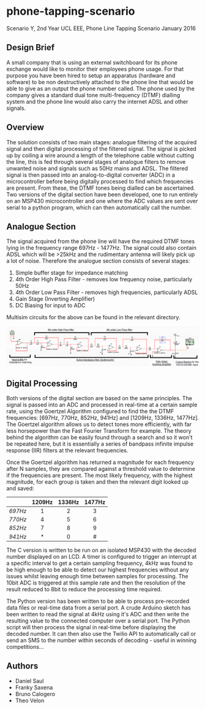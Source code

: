 # phone-tapping-scenario
Scenario Y, 2nd Year UCL EEE, Phone Line Tapping Scenario
January 2016

## Design Brief
A small company that is using an external switchboard for its phone exchange would like to monitor their employees phone usage. For that purpose you have been hired to setup an apparatus (hardware and software) to be non destructively attached to the phone line that would be able to give as an output the phone number called. The phone used by the company gives a standard dual tone multi-frequency (DTMF) dialling system and the phone line would also carry the internet ADSL and other signals.

## Overview
The solution consists of two main stages: analogue filtering of the acquired signal and then digital processing of the filtered signal.
The signal is picked up by coiling a wire around a length of the telephone cable without cutting the line, this is fed through several stages of analogue filters to remove unwanted noise and signals such as 50Hz mains and ADSL. The filtered signal is then passed into an analog-to-digital converter (ADC) in a microcontroller before being digitally processed to find which frequencies are present. From these, the DTMF tones being dialled can be ascertained. Two versions of the digital section have been developed, one to run entirely on an MSP430 microcontroller and one where the ADC values are sent over serial to a python program, which can then automatically call the number.

## Analogue Section
The signal acquired from the phone line will have the required DTMF tones lying in the frequency range 697Hz - 1477Hz. The signal could also contain ADSL which will be >25kHz and the rudimentary antenna will likely pick up a lot of noise. Therefore the analogue section consists of several stages:

1. Simple buffer stage for impedance matching
2. 4th Order High Pass Filter - removes low frequency noise, particularly 50Hz
3. 4th Order Low Pass Filter - removes high frequencies, particularly ADSL
4. Gain Stage (Inverting Amplifier)
5. DC Biasing for input to ADC

Multisim circuits for the above can be found in the relevant directory.

![analogue section](img/finalcircuit.PNG "Analogue Section Circuit")

## Digital Processing
Both versions of the digital section are based on the same principles. The signal is passed into an ADC and processed in real-time at a certain sample rate, using the Goertzel Algorithm configured to find the the DTMF frequencies: [697Hz, 770Hz, 852Hz, 941Hz] and [1209Hz, 1336Hz, 1477Hz]. The Goertzel algorithm allows us to detect tones more efficiently, with far less horsepower than the Fast Fourier Transform for example. The theory behind the algorithm can be easily found through a search and so it won't be repeated here, but it is essentially a series of bandpass infinite impulse response (IIR) filters at the relevant frequencies.

Once the Goertzel algorithm has returned a magnitude for each frequency after N samples, they are compared against a threshold value to determine if the frequencies are present. The most likely frequency, with the highest magnitude, for each group is taken and then the relevant digit looked up and saved:

| | 1209Hz | 1336Hz | 1477Hz |
|:---|:---:|:---:|:---:|
| *697Hz* | 1 | 2 | 3 |
| *770Hz* | 4 | 5 | 6 |
| *852Hz* | 7 | 8 | 9 |
| *941Hz* | * | 0 | # |

The C version is written to be run on an isolated MSP430 with the decoded number displayed on an LCD. A timer is configured to trigger an interrupt at a specific interval to get a certain sampling frequency, 4kHz was found to be high enough to be able to detect our highest frequencies without any issues whilst leaving enough time between samples for processing. The 10bit ADC is triggered at this sample rate and then the resolution of the result reduced to 8bit to reduce the processing time required.

The Python version has been written to be able to process pre-recorded data files or real-time data from a serial port. A crude Arduino sketch has been written to read the signal at 4kHz using it's ADC and then write the resulting value to the connected computer over a serial port. The Python script will then process the signal in real-time before displaying the decoded number. It can then also use the Twilio API to automatically call or send an SMS to the number within seconds of decoding - useful in winning competitions...

## Authors
- Daniel Saul
- Franky Saxena
- Bruno Calogero
- Theo Velon
